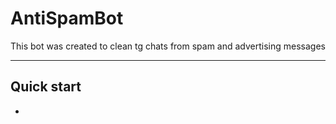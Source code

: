 # AntiSpamBot
This bot was created to clean tg chats from spam and advertising messages

---

## Quick start
- 